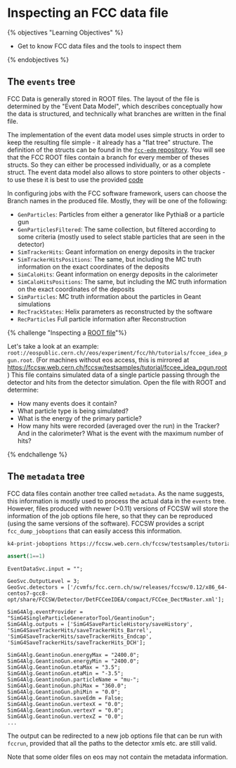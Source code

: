 # Inspecting an FCC data file

{% objectives "Learning Objectives" %}

* Get to know FCC data files and the tools to inspect them

{% endobjectives %} 

## The `events` tree

FCC Data is generally stored in ROOT files. The layout of the file is determined by the "Event Data Model", which describes conceptually how the data is structured, and technically what branches are written in the final file.

The implementation of the event data model uses simple structs in order to keep the resulting file simple - it already has a "flat tree" structure.
The definition of the structs can be found in the [`fcc-edm` repository](https://github.com/HEP-FCC/fcc-edm/blob/master/edm.yaml).
You will see that the FCC ROOT files contain a branch for every member of theses structs. So  they can either be processed individually, or as a complete struct. The event data model also allows to store pointers to other objects - to use these it is best to use the provided [code](https://github.com/cbernet/fcc-edm/blob/master/examples/simplewrite.cc)



In configuring jobs with the FCC software framework, users can choose the Branch names in the produced file. Mostly, they will be one of the following:

* `GenParticles`:  Particles from either a generator like Pythia8 or a particle gun
* `GenParticlesFiltered`: The same collection, but filtered according to some criteria (mostly used to select stable particles that are seen in the detector)
* `SimTrackerHits`: Geant information  on energy deposits in the tracker
* `SimTrackerHitsPositions`: The same, but including the MC truth information on the exact coordinates of the deposits
* `SimCaloHits`: Geant information on energy deposits in the calorimeter
* `SimCaloHitsPositions`: The same, but including the MC truth information on the exact coordinates of the deposits
* `SimParticles`: MC truth information about the particles in Geant simulations
* `RecTrackStates`: Helix parameters as reconstructed by the software 
* `RecParticles` Full particle information after Reconstruction




{% challenge "Inspecting a [ROOT file](https://root.cern/manual/storing_root_objects/)"%} 

Let's take a look at an example: `root://eospublic.cern.ch//eos/experiment/fcc/hh/tutorials/fccee_idea_pgun.root`. 
(For machines without eos access, this is mirrored at <https://fccsw.web.cern.ch/fccsw/testsamples/tutorial/fccee_idea_pgun.root>)
This file
contains simulated data of a single particle passing through the detector and hits from the detector simulation.
Open the file with ROOT and determine:

* How many events does it contain?
* What particle type is being simulated?
* What is the energy of the primary particle?
* How many hits were recorded (averaged over the run) in the Tracker? And in the calorimeter? What is the event with the maximum number of hits?


{% endchallenge %}

## The `metadata` tree

FCC data files contain another tree called `metadata`.
As the name suggests, this information is mostly used to process the actual data in the `events` tree.
However, files produced with newer (>0.11) versions of FCCSW
will store the information of the job options file here, so that they can be reproduced (using the same versions of the software). FCCSW provides a script `fcc_dump_joboptions` that can easily access this information.

```bash
k4-print-joboptions https://fccsw.web.cern.ch/fccsw/testsamples/tutorial/fccee_idea_pgun.root 
```

```python
assert(1==1)
```


```
EventDataSvc.input = "";

GeoSvc.OutputLevel = 3;
GeoSvc.detectors = ['/cvmfs/fcc.cern.ch/sw/releases/fccsw/0.12/x86_64-centos7-gcc8-opt/share/FCCSW/Detector/DetFCCeeIDEA/compact/FCCee_DectMaster.xml'];

SimG4Alg.eventProvider = "SimG4SingleParticleGeneratorTool/GeantinoGun";
SimG4Alg.outputs = ['SimG4SaveParticleHistory/saveHistory', 'SimG4SaveTrackerHits/saveTrackerHits_Barrel', 'SimG4SaveTrackerHits/saveTrackerHits_Endcap', 'SimG4SaveTrackerHits/saveTrackerHits_DCH'];

SimG4Alg.GeantinoGun.energyMax = "2400.0";
SimG4Alg.GeantinoGun.energyMin = "2400.0";
SimG4Alg.GeantinoGun.etaMax = "3.5";
SimG4Alg.GeantinoGun.etaMin = "-3.5";
SimG4Alg.GeantinoGun.particleName = "mu-";
SimG4Alg.GeantinoGun.phiMax = "360.0";
SimG4Alg.GeantinoGun.phiMin = "0.0";
SimG4Alg.GeantinoGun.saveEdm = False;
SimG4Alg.GeantinoGun.vertexX = "0.0";
SimG4Alg.GeantinoGun.vertexY = "0.0";
SimG4Alg.GeantinoGun.vertexZ = "0.0";
...
```

The output can be redirected to a new job options file that can be run with `fccrun`, provided that all the paths to the detector xmls etc. are still valid.

Note that some older files on eos may not contain the metadata information.


